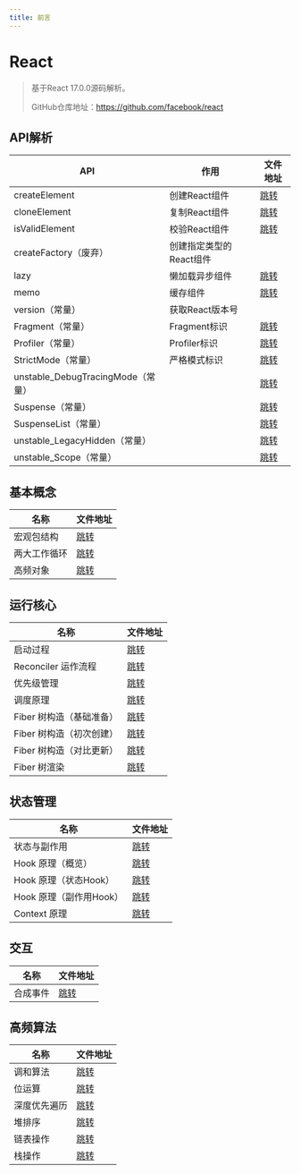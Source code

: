 ```yaml
---
title: 前言
---
```


# React

> 基于React 17.0.0源码解析。
>
> GitHub仓库地址：https://github.com/facebook/react

## API解析

| API                               | 作用                    | 文件地址                     |
| --------------------------------- | ----------------------- | ---------------------------- |
| createElement                     | 创建React组件           | [跳转](./api/createElement)  |
| cloneElement                      | 复制React组件           | [跳转](./api/cloneElement)   |
| isValidElement                    | 校验React组件           | [跳转](./api/isValidElement) |
| createFactory（废弃）             | 创建指定类型的React组件 |                              |
| lazy                              | 懒加载异步组件          | [跳转](./api/lazy)           |
| memo                              | 缓存组件                | [跳转](./api/memo)           |
| version（常量）                   | 获取React版本号         |                              |
| Fragment（常量）                  | Fragment标识            | [跳转](./api/symbol)         |
| Profiler（常量）                  | Profiler标识            | [跳转](./api/symbol)         |
| StrictMode（常量）                | 严格模式标识            | [跳转](./api/symbol)         |
| unstable_DebugTracingMode（常量） |                         | [跳转](./api/symbol)         |
| Suspense（常量）                  |                         | [跳转](./api/symbol)         |
| SuspenseList（常量）              |                         | [跳转](./api/symbol)         |
| unstable_LegacyHidden（常量）     |                         | [跳转](./api/symbol)         |
| unstable_Scope（常量）            |                         | [跳转](./api/symbol)         |

## 基本概念

| 名称         | 文件地址                     |
| ------------ | ---------------------------- |
| 宏观包结构   | [跳转](./basic/宏观包结构)   |
| 两大工作循环 | [跳转](./basic/两大工作循环) |
| 高频对象     | [跳转](./basic/高频对象)     |

## 运行核心

| 名称                     | 文件地址                           |
| ------------------------ | ---------------------------------- |
| 启动过程                 | [跳转](./core/启动过程)            |
| Reconciler 运作流程      | [跳转](./core/reconciler运作流程)  |
| 优先级管理               | [跳转](./core/优先级管理)          |
| 调度原理                 | [跳转](./core/调度原理)            |
| Fiber 树构造（基础准备） | [跳转](./core/fiber树构造基础准备) |
| Fiber 树构造（初次创建） | [跳转](./core/fiber树构造初次创建) |
| Fiber 树构造（对比更新） | [跳转](./core/fiber树构造对比更新) |
| Fiber 树渲染             | [跳转](./core/fiber树渲染)         |

## 状态管理

| 名称                    | 文件地址                       |
| ----------------------- | ------------------------------ |
| 状态与副作用            | [跳转](./state/状态与副作用)   |
| Hook 原理（概览）       | [跳转](./state/Hook原理概览)   |
| Hook 原理（状态Hook）   | [跳转](./state/Hook原理状态)   |
| Hook 原理（副作用Hook） | [跳转](./state/Hook原理副作用) |
| Context 原理            | [跳转](./state/context原理)    |

## 交互

| 名称     | 文件地址                    |
| -------- | --------------------------- |
| 合成事件 | [跳转](./interact/合成事件) |

## 高频算法

| 名称         | 文件地址                         |
| ------------ | -------------------------------- |
| 调和算法     | [跳转](./algorithm/调和算法)     |
| 位运算       | [跳转](./algorithm/位运算)       |
| 深度优先遍历 | [跳转](./algorithm/深度优先遍历) |
| 堆排序       | [跳转](./algorithm/堆排序)       |
| 链表操作     | [跳转](./algorithm/链表操作)     |
| 栈操作       | [跳转](./algorithm/栈操作)       |

